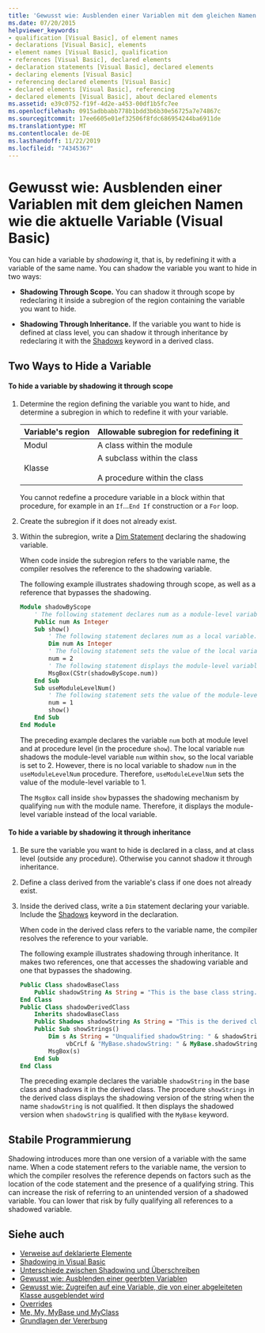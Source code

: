 ```yaml
---
title: 'Gewusst wie: Ausblenden einer Variablen mit dem gleichen Namen wie die aktuelle Variable'
ms.date: 07/20/2015
helpviewer_keywords:
- qualification [Visual Basic], of element names
- declarations [Visual Basic], elements
- element names [Visual Basic], qualification
- references [Visual Basic], declared elements
- declaration statements [Visual Basic], declared elements
- declaring elements [Visual Basic]
- referencing declared elements [Visual Basic]
- declared elements [Visual Basic], referencing
- declared elements [Visual Basic], about declared elements
ms.assetid: e39c0752-f19f-4d2e-a453-00df1b5fc7ee
ms.openlocfilehash: 0915adbbabb778b1bdd3b6b30e56725a7e74867c
ms.sourcegitcommit: 17ee6605e01ef32506f8fdc686954244ba6911de
ms.translationtype: MT
ms.contentlocale: de-DE
ms.lasthandoff: 11/22/2019
ms.locfileid: "74345367"
---
```

# <a name="how-to-hide-a-variable-with-the-same-name-as-your-variable-visual-basic"></a>Gewusst wie: Ausblenden einer Variablen mit dem gleichen Namen wie die aktuelle Variable (Visual Basic)

You can hide a variable by *shadowing* it, that is, by redefining it with a variable of the same name. You can shadow the variable you want to hide in two ways:

- **Shadowing Through Scope.** You can shadow it through scope by redeclaring it inside a subregion of the region containing the variable you want to hide.

- **Shadowing Through Inheritance.** If the variable you want to hide is defined at class level, you can shadow it through inheritance by redeclaring it with the [Shadows](../../../../visual-basic/language-reference/modifiers/shadows.md) keyword in a derived class.

## <a name="two-ways-to-hide-a-variable"></a>Two Ways to Hide a Variable

#### <a name="to-hide-a-variable-by-shadowing-it-through-scope"></a>To hide a variable by shadowing it through scope

1. Determine the region defining the variable you want to hide, and determine a subregion in which to redefine it with your variable.

    |Variable's region|Allowable subregion for redefining it|
    |-----------------------|-------------------------------------------|
    |Modul|A class within the module|
    |Klasse|A subclass within the class<br /><br /> A procedure within the class|

    You cannot redefine a procedure variable in a block within that procedure, for example in an `If`...`End If` construction or a `For` loop.

2. Create the subregion if it does not already exist.

3. Within the subregion, write a [Dim Statement](../../../../visual-basic/language-reference/statements/dim-statement.md) declaring the shadowing variable.

    When code inside the subregion refers to the variable name, the compiler resolves the reference to the shadowing variable.

    The following example illustrates shadowing through scope, as well as a reference that bypasses the shadowing.

    ```vb
    Module shadowByScope
        ' The following statement declares num as a module-level variable.
        Public num As Integer
        Sub show()
            ' The following statement declares num as a local variable.
            Dim num As Integer
            ' The following statement sets the value of the local variable.
            num = 2
            ' The following statement displays the module-level variable.
            MsgBox(CStr(shadowByScope.num))
        End Sub
        Sub useModuleLevelNum()
            ' The following statement sets the value of the module-level variable.
            num = 1
            show()
        End Sub
    End Module
    ```

    The preceding example declares the variable `num` both at module level and at procedure level (in the procedure `show`). The local variable `num` shadows the module-level variable `num` within `show`, so the local variable is set to 2. However, there is no local variable to shadow `num` in the `useModuleLevelNum` procedure. Therefore, `useModuleLevelNum` sets the value of the module-level variable to 1.

    The `MsgBox` call inside `show` bypasses the shadowing mechanism by qualifying `num` with the module name. Therefore, it displays the module-level variable instead of the local variable.

#### <a name="to-hide-a-variable-by-shadowing-it-through-inheritance"></a>To hide a variable by shadowing it through inheritance

1. Be sure the variable you want to hide is declared in a class, and at class level (outside any procedure). Otherwise you cannot shadow it through inheritance.

2. Define a class derived from the variable's class if one does not already exist.

3. Inside the derived class, write a `Dim` statement declaring your variable. Include the [Shadows](../../../../visual-basic/language-reference/modifiers/shadows.md) keyword in the declaration.

    When code in the derived class refers to the variable name, the compiler resolves the reference to your variable.

    The following example illustrates shadowing through inheritance. It makes two references, one that accesses the shadowing variable and one that bypasses the shadowing.

    ```vb
    Public Class shadowBaseClass
        Public shadowString As String = "This is the base class string."
    End Class
    Public Class shadowDerivedClass
        Inherits shadowBaseClass
        Public Shadows shadowString As String = "This is the derived class string."
        Public Sub showStrings()
            Dim s As String = "Unqualified shadowString: " & shadowString &
                 vbCrLf & "MyBase.shadowString: " & MyBase.shadowString
            MsgBox(s)
        End Sub
    End Class
    ```

    The preceding example declares the variable `shadowString` in the base class and shadows it in the derived class. The procedure `showStrings` in the derived class displays the shadowing version of the string when the name `shadowString` is not qualified. It then displays the shadowed version when `shadowString` is qualified with the `MyBase` keyword.

## <a name="robust-programming"></a>Stabile Programmierung

Shadowing introduces more than one version of a variable with the same name. When a code statement refers to the variable name, the version to which the compiler resolves the reference depends on factors such as the location of the code statement and the presence of a qualifying string. This can increase the risk of referring to an unintended version of a shadowed variable. You can lower that risk by fully qualifying all references to a shadowed variable.

## <a name="see-also"></a>Siehe auch

- [Verweise auf deklarierte Elemente](../../../../visual-basic/programming-guide/language-features/declared-elements/references-to-declared-elements.md)
- [Shadowing in Visual Basic](../../../../visual-basic/programming-guide/language-features/declared-elements/shadowing.md)
- [Unterschiede zwischen Shadowing und Überschreiben](../../../../visual-basic/programming-guide/language-features/declared-elements/differences-between-shadowing-and-overriding.md)
- [Gewusst wie: Ausblenden einer geerbten Variablen](../../../../visual-basic/programming-guide/language-features/declared-elements/how-to-hide-an-inherited-variable.md)
- [Gewusst wie: Zugreifen auf eine Variable, die von einer abgeleiteten Klasse ausgeblendet wird](../../../../visual-basic/programming-guide/language-features/declared-elements/how-to-access-a-variable-hidden-by-a-derived-class.md)
- [Overrides](../../../../visual-basic/language-reference/modifiers/overrides.md)
- [Me, My, MyBase und MyClass](../../../../visual-basic/programming-guide/program-structure/me-my-mybase-and-myclass.md)
- [Grundlagen der Vererbung](../../../../visual-basic/programming-guide/language-features/objects-and-classes/inheritance-basics.md)
